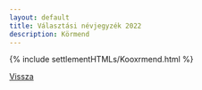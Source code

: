 ```yaml
---
layout: default
title: Választási névjegyzék 2022
description: Körmend
---
```


{% include settlementHTMLs/Kooxrmend.html %}

[Vissza](./)